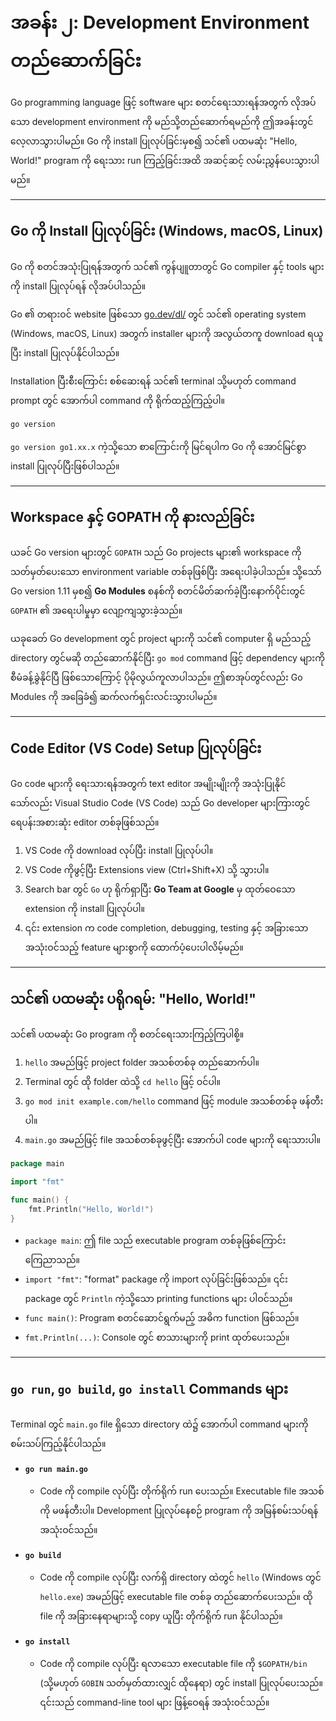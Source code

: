 # အခန်း ၂: Development Environment တည်ဆောက်ခြင်း

Go programming language ဖြင့် software များ စတင်ရေးသားရန်အတွက် လိုအပ်သော development environment ကို မည်သို့တည်ဆောက်ရမည်ကို ဤအခန်းတွင် လေ့လာသွားပါမည်။ Go ကို install ပြုလုပ်ခြင်းမှစ၍ သင်၏ ပထမဆုံး "Hello, World!" program ကို ရေးသား run ကြည့်ခြင်းအထိ အဆင့်ဆင့် လမ်းညွှန်ပေးသွားပါမည်။

---

## Go ကို Install ပြုလုပ်ခြင်း (Windows, macOS, Linux)

Go ကို စတင်အသုံးပြုရန်အတွက် သင်၏ ကွန်ပျူတာတွင် Go compiler နှင့် tools များကို install ပြုလုပ်ရန် လိုအပ်ပါသည်။

Go ၏ တရားဝင် website ဖြစ်သော [go.dev/dl/](https://go.dev/dl/) တွင် သင်၏ operating system (Windows, macOS, Linux) အတွက် installer များကို အလွယ်တကူ download ရယူပြီး install ပြုလုပ်နိုင်ပါသည်။

Installation ပြီးစီးကြောင်း စစ်ဆေးရန် သင်၏ terminal သို့မဟုတ် command prompt တွင် အောက်ပါ command ကို ရိုက်ထည့်ကြည့်ပါ။

```sh
go version
```

`go version go1.xx.x` ကဲ့သို့သော စာကြောင်းကို မြင်ရပါက Go ကို အောင်မြင်စွာ install ပြုလုပ်ပြီးဖြစ်ပါသည်။

---

## Workspace နှင့် GOPATH ကို နားလည်ခြင်း

ယခင် Go version များတွင် `GOPATH` သည် Go projects များ၏ workspace ကို သတ်မှတ်ပေးသော environment variable တစ်ခုဖြစ်ပြီး အရေးပါခဲ့ပါသည်။ သို့သော် Go version 1.11 မှစ၍ **Go Modules** စနစ်ကို စတင်မိတ်ဆက်ခဲ့ပြီးနောက်ပိုင်းတွင် `GOPATH` ၏ အရေးပါမှုမှာ လျော့ကျသွားခဲ့သည်။

ယခုခေတ် Go development တွင် project များကို သင်၏ computer ရှိ မည်သည့် directory တွင်မဆို တည်ဆောက်နိုင်ပြီး `go mod` command ဖြင့် dependency များကို စီမံခန့်ခွဲနိုင်ပြီ ဖြစ်သောကြောင့် ပိုမိုလွယ်ကူလာပါသည်။ ဤစာအုပ်တွင်လည်း Go Modules ကို အခြေခံ၍ ဆက်လက်ရှင်းလင်းသွားပါမည်။

---

## Code Editor (VS Code) Setup ပြုလုပ်ခြင်း

Go code များကို ရေးသားရန်အတွက် text editor အမျိုးမျိုးကို အသုံးပြုနိုင်သော်လည်း Visual Studio Code (VS Code) သည် Go developer များကြားတွင် ရေပန်းအစားဆုံး editor တစ်ခုဖြစ်သည်။

1.  VS Code ကို download လုပ်ပြီး install ပြုလုပ်ပါ။
2.  VS Code ကိုဖွင့်ပြီး Extensions view (Ctrl+Shift+X) သို့ သွားပါ။
3.  Search bar တွင် `Go` ဟု ရိုက်ရှာပြီး **Go Team at Google** မှ ထုတ်ဝေသော extension ကို install ပြုလုပ်ပါ။
4.  ၎င်း extension က code completion, debugging, testing နှင့် အခြားသော အသုံးဝင်သည့် feature များစွာကို ထောက်ပံ့ပေးပါလိမ့်မည်။

---

## သင်၏ ပထမဆုံး ပရိုဂရမ်: "Hello, World!"

သင်၏ ပထမဆုံး Go program ကို စတင်ရေးသားကြည့်ကြပါစို့။

1.  `hello` အမည်ဖြင့် project folder အသစ်တစ်ခု တည်ဆောက်ပါ။
2.  Terminal တွင် ထို folder ထဲသို့ `cd hello` ဖြင့် ဝင်ပါ။
3.  `go mod init example.com/hello` command ဖြင့် module အသစ်တစ်ခု ဖန်တီးပါ။
4.  `main.go` အမည်ဖြင့် file အသစ်တစ်ခုဖွင့်ပြီး အောက်ပါ code များကို ရေးသားပါ။

```go
package main

import "fmt"

func main() {
    fmt.Println("Hello, World!")
}
```

*   `package main`: ဤ file သည် executable program တစ်ခုဖြစ်ကြောင်း ကြေညာသည်။
*   `import "fmt"`: "format" package ကို import လုပ်ခြင်းဖြစ်သည်။ ၎င်း package တွင် `Println` ကဲ့သို့သော printing functions များ ပါဝင်သည်။
*   `func main()`: Program စတင်ဆောင်ရွက်မည့် အဓိက function ဖြစ်သည်။
*   `fmt.Println(...)`: Console တွင် စာသားများကို print ထုတ်ပေးသည်။

---

## `go run`, `go build`, `go install` Commands များ

Terminal တွင် `main.go` file ရှိသော directory ထဲ၌ အောက်ပါ command များကို စမ်းသပ်ကြည့်နိုင်ပါသည်။

*   **`go run main.go`**
    *   Code ကို compile လုပ်ပြီး တိုက်ရိုက် run ပေးသည်။ Executable file အသစ်ကို မဖန်တီးပါ။ Development ပြုလုပ်နေစဉ် program ကို အမြန်စမ်းသပ်ရန် အသုံးဝင်သည်။

*   **`go build`**
    *   Code ကို compile လုပ်ပြီး လက်ရှိ directory ထဲတွင် `hello` (Windows တွင် `hello.exe`) အမည်ဖြင့် executable file တစ်ခု တည်ဆောက်ပေးသည်။ ထို file ကို အခြားနေရာများသို့ copy ယူပြီး တိုက်ရိုက် run နိုင်ပါသည်။

*   **`go install`**
    *   Code ကို compile လုပ်ပြီး ရလာသော executable file ကို `$GOPATH/bin` (သို့မဟုတ် `GOBIN` သတ်မှတ်ထားလျှင် ထိုနေရာ) တွင် install ပြုလုပ်ပေးသည်။ ၎င်းသည် command-line tool များ ဖြန့်ဝေရန် အသုံးဝင်သည်။